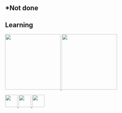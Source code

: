 ## *Not done

## Learning

<div>
<a href="https://github.com/MRvinyKing">
<img loading="lazy" height="180em" src="https://github-readme-stats.vercel.app/api/top-langs/?username=MRvinyKing&layout=compact&langs_count=7&theme=dracula"/>
<img loading="lazy" height="180em" src="https://github-readme-stats.vercel.app/api?username=MRvinyKing&show_icons=true&theme=dracula&include_all_commits=true&count_private=true"/>
</div>

<img loading="lazy" src="https://cdn.jsdelivr.net/gh/devicons/devicon@latest/icons/python/python-original-wordmark.svg" width="40" height="40"/> <img loading="lazy" src="https://cdn.jsdelivr.net/gh/devicons/devicon@latest/icons/c/c-original.svg" width="40" height="40"/> <img loading="lazy" src="https://cdn.jsdelivr.net/gh/devicons/devicon@latest/icons/postman/postman-original.svg" width="40" height="40"/>
